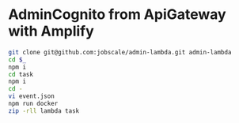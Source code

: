 # AdminCognito from ApiGateway with Amplify

```bash
git clone git@github.com:jobscale/admin-lambda.git admin-lambda
cd $_
npm i
cd task
npm i
cd -
vi event.json
npm run docker
zip -rll lambda task
```
